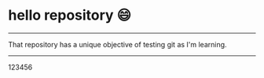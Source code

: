 # hello repository :smile:
***
That repository has a unique objective of testing git as I'm learning.
***
123456
